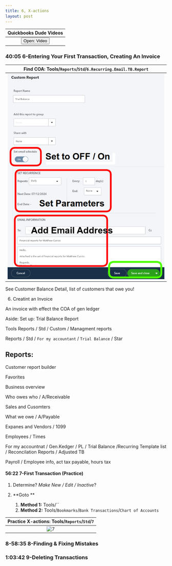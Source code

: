 ```yaml
---
title: 6, X-actions
layout: post
---
```



 <script> function openWindow()
 {window.open("https://www.youtube.com/watch?v=aoWghI3kvpc");}
 </script>

| Quickbooks Dude Videos |
|:-:|
| <button onclick="openWindow()">Open: Video</button>|


### 40:05 6-Entering Your First Transaction, Creating An Invoice  


|**Find COA**: Tools/`Reports`/`Std`/`6.Recurring.Email.TB.Report`|
|:--:|
|![6.Recurring.Email.TB.Report](/assets/images/6.Recurring.Email.TB.Report.png)|



See Customer Balance Detail, list of customers that owe you!


6. Creatint an Invoice



An invoice with effect the COA of gen ledger


Aside: Set up: Trial Balance Report


Tools Reports / Std / Custom / Managment reports


Reports / Std / `For my accountant` / `Trial Balance` / Star 



## Reports:

Customer report builder

Favorites

Business overview

Who owes who / A/Receivable

Sales and Cusomters

What we owe / A/Payable

Expanes and Vendors / 1099

Employees / Times

For my accountnat   / Gen.Kedger / PL / Trial Balance /Recurring Template list / Reconcilation Reports / Adjusted TB

Payroll / Employee info, act tax payable, hours tax 






#### 56:22 7-First Transaction (Practice)



1. Determine?  *Make New / Edit / Inactive*?

2. **Goto ** 
   1. **Method 1:** Tools/``   
   2. **Method 2:** Tools/`Bookmarks`/`Bank Transactions`/`Chart of Accounts`   



|**Practice X-actions**: Tools/`Reports`/`Std`/`7`|
|:--:|
|![7](/assets/images/6.png)|



### 8-58:35 8-Finding & Fixing Mistakes



### 1:03:42 9-Deleting Transactions